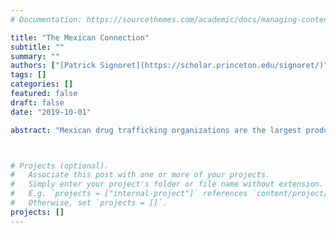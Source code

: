 ```yaml
---
# Documentation: https://sourcethemes.com/academic/docs/managing-content/

title: "The Mexican Connection"
subtitle: ""
summary: ""
authors: ["[Patrick Signoret](https://scholar.princeton.edu/signoret/)"]
tags: []
categories: []
featured: false
draft: false
date: "2019-10-01"

abstract: "Mexican drug trafficking organizations are the largest producers or traffickers of heroin, marijuana, cocaine, and methamphetamines to the United States. This paper analyses how enforcement policies on both sides of the border affect potential smuggling routes. First, we use several data sources to build a data set that connects the Mexican cartels with local gangs (suppliers) in the United States. Then we build potential drug trafficking networks for each cartel that minimize trafficking costs, including the cost of government intervention and of turf war with competing groups. Using this baseline of most efficient routes, we estimate the impact of enforcement shocks along different segments of the network. The ultimate goal is to measure how violence disseminates across alternative routes when some of the cartels are forced to share a route due to increasing seizures or policing in a particular segment."



# Projects (optional).
#   Associate this post with one or more of your projects.
#   Simply enter your project's folder or file name without extension.
#   E.g. `projects = ["internal-project"]` references `content/project/deep-learning/index.md`.
#   Otherwise, set `projects = []`.
projects: []
---
```

